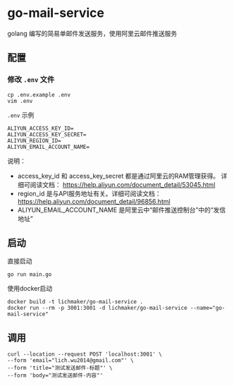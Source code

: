 # go-mail-service
golang 编写的简易单邮件发送服务，使用阿里云邮件推送服务

## 配置

### 修改 `.env` 文件
```
cp .env.example .env
vim .env
```

`.env` 示例
```
ALIYUN_ACCESS_KEY_ID=
ALIYUN_ACCESS_KEY_SECRET=
ALIYUN_REGION_ID=
ALIYUN_EMAIL_ACCOUNT_NAME=
```
说明：
- access_key_id 和 access_key_secret 都是通过阿里云的RAM管理获得。 详细可阅读文档： https://help.aliyun.com/document_detail/53045.html
- region_id 是与API服务地址有关。详细可阅读文档：https://help.aliyun.com/document_detail/96856.html
- ALIYUN_EMAIL_ACCOUNT_NAME 是阿里云中“邮件推送控制台”中的“发信地址”

## 启动
直接启动
```
go run main.go
```

使用docker启动
```
docker build -t lichmaker/go-mail-service .
docker run --rm -p 3001:3001 -d lichmaker/go-mail-service --name="go-mail-service"
```

## 调用

```
curl --location --request POST 'localhost:3001' \
--form 'email="lich.wu2014@gmail.com"' \
--form 'title="测试发送邮件-标题"' \
--form 'body="测试发送邮件-内容"'
```
